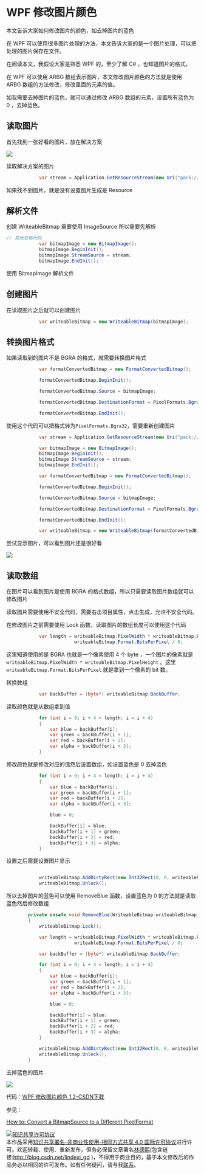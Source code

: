 
# WPF 修改图片颜色

本文告诉大家如何修改图片的颜色，如去掉图片的蓝色
<!-- 标签：WPF，图片处理 -->

<!--more-->


<!-- csdn -->

在 WPF 可以使用很多图片处理的方法，本文告诉大家的是一个图片处理，可以把处理的图片保存在文件。

在阅读本文，我假设大家是熟悉 WPF 的，至少了解 C# ，也知道图片的格式。

在 WPF 可以使用 ARBG 数组表示图片，本文修改图片颜色的方法就是使用 ARBG 数组的方法修改，修改里面的元素的值。

如我需要去掉图片的蓝色，就可以通过修改 ARBG 数组的元素，设置所有蓝色为 0 ，去掉蓝色。

## 读取图片

首先找到一张好看的图片，放在解决方案

<!-- ![](image/WPF 修改图片颜色/WPF 修改图片颜色0.png) -->

![](http://7xqpl8.com1.z0.glb.clouddn.com/lindexi%2F2018732045136233.jpg)

读取解决方案的图片

```csharp
            var stream = Application.GetResourceStream(new Uri("pack://application:,,,/1.jpg")).Stream;
```

如果找不到图片，就是没有设置图片生成是 Resource 

## 解析文件

创建 WriteableBitmap 需要使用 ImageSource 所以需要先解析

```csharp
// 其他忽略代码
            var bitmapImage = new BitmapImage();
            bitmapImage.BeginInit();
            bitmapImage.StreamSource = stream;
            bitmapImage.EndInit();
```

使用 BitmapImage 解析文件

## 创建图片

在读取图片之后就可以创建图片

```csharp
            var writeableBitmap = new WriteableBitmap(bitmapImage);

```

## 转换图片格式

如果读取到的图片不是 BGRA 的格式，就需要转换图片格式

```csharp
            var formatConvertedBitmap = new FormatConvertedBitmap();

            formatConvertedBitmap.BeginInit();

            formatConvertedBitmap.Source = bitmapImage;

            formatConvertedBitmap.DestinationFormat = PixelFormats.Bgra32;

            formatConvertedBitmap.EndInit();
```

使用这个代码可以把格式转为`PixelFormats.Bgra32`，需要重新创建图片

```csharp
            var stream = Application.GetResourceStream(new Uri("pack://application:,,,/1.jpg")).Stream;

            var bitmapImage = new BitmapImage();
            bitmapImage.BeginInit();
            bitmapImage.StreamSource = stream;
            bitmapImage.EndInit();

            var formatConvertedBitmap = new FormatConvertedBitmap();

            formatConvertedBitmap.BeginInit();

            formatConvertedBitmap.Source = bitmapImage;

            formatConvertedBitmap.DestinationFormat = PixelFormats.Bgra32;

            formatConvertedBitmap.EndInit();

            var writeableBitmap = new WriteableBitmap(formatConvertedBitmap);
```

尝试显示图片，可以看到图片还是很好看

<!-- ![](image/WPF 修改图片颜色/WPF 修改图片颜色1.png) -->

![](http://7xqpl8.com1.z0.glb.clouddn.com/lindexi%2F20187320571094.jpg)

## 读取数组

在图片可以看到图片是使用 BGRA 的格式数组，所以只需要读取图片数组就可以修改图片

读取图片需要使用不安全代码，需要右击项目属性，点击生成，允许不安全代码。

在修改图片之前需要使用 Lock 函数，读取图片的数组长度可以使用这个代码

```csharp
            var length = writeableBitmap.PixelWidth * writeableBitmap.PixelHeight *
                         writeableBitmap.Format.BitsPerPixel / 8;
```

这里知道使用的是 BGRA 也就是一个像素使用 4 个 byte ，一个图片的像素就是`writeableBitmap.PixelWidth * writeableBitmap.PixelHeight` 。这里 `writeableBitmap.Format.BitsPerPixel` 就是拿到一个像素的 bit 数。

转换数组

```csharp
            var backBuffer = (byte*) writeableBitmap.BackBuffer;

```

读取颜色就是从数组拿到值

```csharp
            for (int i = 0; i + 4 < length; i = i + 4)
            {
                var blue = backBuffer[i];
                var green = backBuffer[i + 1];
                var red = backBuffer[i + 2];
                var alpha = backBuffer[i + 3];
            }
```

修改颜色就是修改对应的值然后设置数组，如设置蓝色是 0 去掉蓝色

```csharp
            for (int i = 0; i + 4 < length; i = i + 4)
            {
                var blue = backBuffer[i];
                var green = backBuffer[i + 1];
                var red = backBuffer[i + 2];
                var alpha = backBuffer[i + 3];

                blue = 0;

                backBuffer[i] = blue;
                backBuffer[i + 1] = green;
                backBuffer[i + 2] = red;
                backBuffer[i + 3] = alpha;
            }
```

设置之后需要设置图片显示

```csharp

            writeableBitmap.AddDirtyRect(new Int32Rect(0, 0, writeableBitmap.PixelWidth, writeableBitmap.PixelHeight));
            writeableBitmap.Unlock();
```

所以去掉图片的蓝色可以使用 RemoveBlue 函数，设置蓝色为 0 的方法就是读取蓝色然后修改数组

```csharp
        private unsafe void RemoveBlue(WriteableBitmap writeableBitmap)
        {
            writeableBitmap.Lock();

            var length = writeableBitmap.PixelWidth * writeableBitmap.PixelHeight *
                         writeableBitmap.Format.BitsPerPixel / 8;

            var backBuffer = (byte*) writeableBitmap.BackBuffer;

            for (int i = 0; i + 4 < length; i = i + 4)
            {
                var blue = backBuffer[i];
                var green = backBuffer[i + 1];
                var red = backBuffer[i + 2];
                var alpha = backBuffer[i + 3];

                blue = 0;

                backBuffer[i] = blue;
                backBuffer[i + 1] = green;
                backBuffer[i + 2] = red;
                backBuffer[i + 3] = alpha;
            }

            writeableBitmap.AddDirtyRect(new Int32Rect(0, 0, writeableBitmap.PixelWidth, writeableBitmap.PixelHeight));
            writeableBitmap.Unlock();
        }

```

去掉蓝色的图片

<!-- ![](image/WPF 修改图片颜色/WPF 修改图片颜色2.png) -->

![](http://7xqpl8.com1.z0.glb.clouddn.com/lindexi%2F20187321933857.jpg)

代码：[WPF 修改图片颜色 1.2-CSDN下载](https://download.csdn.net/download/lindexi_gd/10517437 )



参见：

[How to: Convert a BitmapSource to a Different PixelFormat](https://docs.microsoft.com/en-us/dotnet/framework/wpf/graphics-multimedia/how-to-convert-a-bitmapsource-to-a-different-pixelformat )





<a rel="license" href="http://creativecommons.org/licenses/by-nc-sa/4.0/"><img alt="知识共享许可协议" style="border-width:0" src="https://licensebuttons.net/l/by-nc-sa/4.0/88x31.png" /></a><br />本作品采用<a rel="license" href="http://creativecommons.org/licenses/by-nc-sa/4.0/">知识共享署名-非商业性使用-相同方式共享 4.0 国际许可协议</a>进行许可。欢迎转载、使用、重新发布，但务必保留文章署名[林德熙](http://blog.csdn.net/lindexi_gd)(包含链接:http://blog.csdn.net/lindexi_gd )，不得用于商业目的，基于本文修改后的作品务必以相同的许可发布。如有任何疑问，请与我[联系](mailto:lindexi_gd@163.com)。